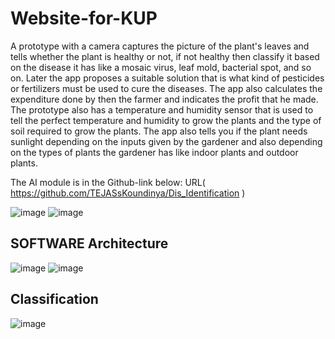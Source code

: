 # Website-for-KUP
 A prototype with a camera captures the picture of the plant's leaves and tells whether the plant is healthy or not, if not healthy then classify it based on the disease it has like a mosaic virus, leaf mold, bacterial spot, and so on. 
Later the app proposes a suitable solution that is what kind of pesticides or fertilizers must be used to cure the diseases. The app also calculates the expenditure done by then the farmer and indicates the profit that he made. The prototype also has a temperature and humidity sensor that is used to tell the perfect temperature and humidity to grow the plants and the type of soil required to grow the plants. The app also tells you if the plant needs sunlight depending on the inputs given by the gardener and also depending on the types of plants the gardener has like indoor plants and outdoor plants.

The AI module is in the Github-link below:
URL( https://github.com/TEJASsKoundinya/Dis_Identification )

![image](https://user-images.githubusercontent.com/77600063/181418980-8d9c6fe6-423c-445a-bc16-01d5783902f8.png)
![image](https://user-images.githubusercontent.com/77600063/181418987-8dd0eda3-398c-41cc-865e-e179ae0120ef.png)

## SOFTWARE Architecture


![image](https://user-images.githubusercontent.com/77600063/181419032-f34e1764-ca92-4ffd-9ef6-b442dff062f9.png)
![image](https://user-images.githubusercontent.com/77600063/181419058-acfdf165-0085-4bac-98d1-4eb2e33e2f7e.png)

## Classification
![image](https://user-images.githubusercontent.com/77600063/181419091-85c0206c-235c-4698-a11c-3fc09edf4df4.png)
